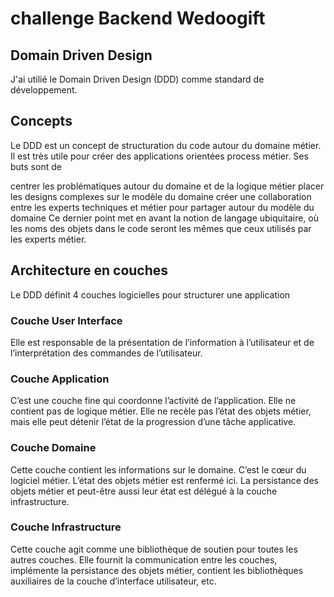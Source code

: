 # challenge Backend Wedoogift

## Domain Driven Design
J'ai utilié le Domain Driven Design (DDD) comme standard de développement.


## Concepts
Le DDD est un concept de structuration du code autour du domaine métier. Il est très utile pour créer des applications orientées process métier. Ses buts sont de

centrer les problématiques autour du domaine et de la logique métier
placer les designs complexes sur le modèle du domaine
créer une collaboration entre les experts techniques et métier pour partager autour du modèle du domaine
Ce dernier point met en avant la notion de langage ubiquitaire, où les noms des objets dans le code seront les mêmes que ceux utilisés par les experts métier.


## Architecture en couches
Le DDD définit 4 couches logicielles pour structurer une application


### Couche User Interface
Elle est responsable de la présentation de l’information à l’utilisateur et de l’interprétation des commandes de l’utilisateur.


### Couche Application
C’est une couche fine qui coordonne l’activité de l’application. Elle ne contient pas de logique métier. Elle ne recèle pas l’état
des objets métier, mais elle peut détenir l’état de la progression d’une tâche applicative. 


### Couche Domaine
Cette couche contient les informations sur le domaine. C’est le cœur du logiciel métier. L’état des objets métier est renfermé ici.
La persistance des objets métier et peut-être aussi leur état est délégué à la couche infrastructure. 


### Couche Infrastructure
Cette couche agit comme une bibliothèque de soutien pour toutes les autres couches.
 Elle fournit la communication entre les couches, implémente la persistance des objets métier, contient les bibliothèques auxiliaires de la couche d’interface utilisateur, etc.
